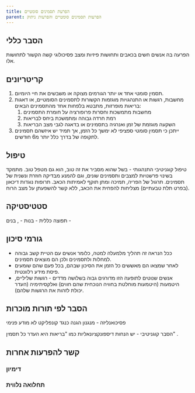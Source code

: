 ```yaml
---
title: הפרעת תסמינים סומטיים
parent: הפרעות תסמינים סומטיים והפרעות ניתוק
---
```


## הסבר כללי 
הפרעה בה אנשים חשים בכאבים ותחושות פיזיות ומצב פסיכולוגי קשה הקשור לתחושות אלו.
## קריטריונים
1. תסמין סומטי אחד או יותר הגורמים מצוקה או משבשים את חיי היומיום.
2. מחשבות, רגשות או התנהגויות מוגזמות הקשורות לתסמינים הסומטיים, או דאגות בריאות מופרזות, מתבטא בלפחות אחד מהתסמינים הבאים:
	1. מחשבות מתמשכות וחסרות פרופורציה על חומרת התסמינים
	2. רמת חרדה גבוהה ומתמשכת ביחס לבריאות
	3. השקעה מוגזמת של זמן ואנרגיה בתסמינים או בדאגה לגבי מצב הבריאות
3. ייתכן כי תסמין סומטי ספציפי לא ימשך כל הזמן, אך תמיד יש איזשהם תסמינים לתקופה של בדרך כלל יותר מ6 חודשים.
## טיפול
טיפול קוגניטיבי התנהגותי - בשל שהוא מסביר את זה טוב, הוא גם מטפל טוב. מתמקד בשינוי פרשנויות למצבים ותסמינים שונים, וגם להמנע מבדיקה חוזרת ונשנית של תסמינים. תרגול של הפריה, תמיכה ומתן תוקף לאמיתות הכאב.
תרופות נוגדות דיכאון (בפרט תלת טבעתיים) מצליחות להפחית את הכאב, ללא קשר להשפעתן על מצב הרוח.

## סטטיסטיקה
תפוצה כללית - 
בנות - , בנים - 
## גורמי סיכון
* ככל הנראה זה תהליך מלמעלה למטה, כלומר אנשים עם הטיית קשב גבוהה למחלות ולתסמינים ולכן הם מוצאים תסמינים.
* לאחר שמצאו הם מאששים כל הזמן את הסיכון שבהם, בכל פעם שהם שומעים פיסת מידע רלוונטית.
* אנשים שנוטים לתופעה הזו מדורגים גבוה בשלושה מדדים - רגשות שליליים, היטמעות (היטמעות מוחלטת בחוויה הנוכחית שהם חווים) ואלקסיתימיה (העדר יכולת לזהות את הרגשות שלהם).
## הסבר לפי תורות מוכרות
פסיכואנליזה - מנגנון הגנה כנגד קונפליקט לא מודע פנימי

הסבר קוגניטיבי - יש הנחות דיספונקציונאליות כמו "בריאות היא העדר כל תסמין" .

## קשר להפרעות אחרות

### דימיון
### תחלואה נלווית




<script src="https://utteranc.es/client.js"
        repo="AdiShamir/AdiShamir.github.io"
        issue-term="pathname"
        label="comment"
        theme="github-dark"
        crossorigin="anonymous"
        async>
</script>
